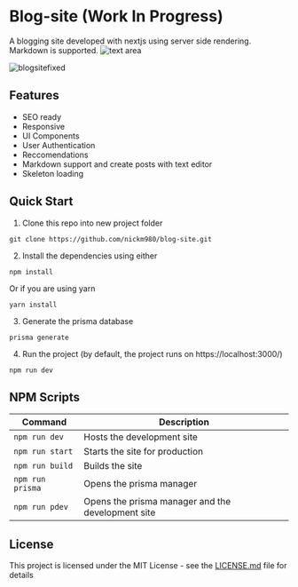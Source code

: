 # Blog-site (Work In Progress)
A blogging site developed with nextjs using server side rendering. Markdown is supported.
![text area](https://user-images.githubusercontent.com/81270095/122251053-2c637b00-ce98-11eb-8733-af2dea131a9d.png)

![blogsitefixed](https://user-images.githubusercontent.com/81270095/121460732-75d53700-c97b-11eb-9d25-da0a65fbd6de.png)

## Features

- SEO ready
- Responsive 
- UI Components
- User Authentication
- Reccomendations
- Markdown support and create posts with text editor
- Skeleton loading

## Quick Start

1. Clone this repo into new project folder
```
git clone https://github.com/nickm980/blog-site.git
```

2. Install the dependencies using either 
 
``` 
npm install 
``` 

Or if you are using yarn

``` 
yarn install 
```

3. Generate the prisma database
```
prisma generate
```

4. Run the project (by default, the project runs on https://localhost:3000/)

```
npm run dev
```

## NPM Scripts
| Command | Description |
| --- | --- |
| `npm run dev` | Hosts the development site |
| `npm run start` | Starts the site for production |
| `npm run build` | Builds the site |
| `npm run prisma` | Opens the prisma manager |
| `npm run pdev` | Opens the prisma manager and the development site |


## License
This project is licensed under the MIT License - see the [LICENSE.md](https://github.com/nickm980/blog-site/blob/main/LICENSE) file for details
